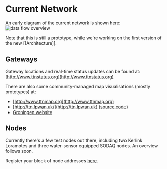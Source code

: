 # Current Network

An early diagram of the current network is shown here:
![data flow overview](https://raw.githubusercontent.com/wiki/TheThingsNetwork/docs/imgs/ttn_prototype_data_flow.png)

Note that this is still a prototype, while we're working on the first version
of the new [[Architecture]].


## Gateways

Gateway locations and real-time status updates can be found at: [http://www.ttnstatus.org](http://www.ttnstatus.org)

There are also some community-managed map visualisations (mostly prototypes) at:

  * [http://www.ttnmap.org](http://www.ttnmap.org)
  * [http://ttn.lpwan.uk/](http://ttn.lpwan.uk) ([source code](https://github.com/thiseldo/ttnstatusmap))
  * [Groningen website](http://live.thethingsnetwork-groningen.org)


## Nodes
Currently there's a few test nodes out there, including two Kerlink Loramotes and three water-sensor equipped SODAQ nodes. An overview follows soon.

Register your block of node addresses [here](AddressSpace).